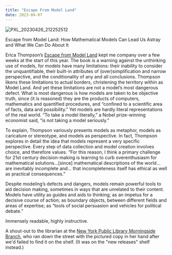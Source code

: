 ```yaml
---
title: "Escape From Model Land"
date: 2023-04-07
---
```

![PXL_20230426_212252512](https://user-images.githubusercontent.com/112728848/236265220-a7676d54-bdb4-4ca7-bc4a-e64f18c77464.jpg)

Escape from Model Land: How Mathematical Models Can Lead Us Astray and What We Can Do About It

<p>Erica Thompson’s <a href="https://www.ericathompson.co.uk/books/">Escape from Model Land</a> kept me company over a few weeks at the start of this year. The book is a warning against the unthinking use of models, for models have many limitations: their inability to consider the unquantifiable, their built-in attributes of (over)simplification and narrow perspective, and the conditionality of any and all conclusions. Thompson likens these limitations to actual borders, christening the territory within as Model Land. And yet these limitations are not a model’s most dangerous defect. What is most dangerous is how models are taken to be objective truth, since (it is reasoned) they are the products of computers, mathematics and quantified procedures, and “confined to a scientific area of facts, data and possibility.” Yet models are hardly literal representations of the real world. “To take a model literally,” a Nobel prize-winning economist said, “is not taking a model seriously.”</p>
<p>To explain, Thompson variously presents models as metaphor, models as caricature or stereotype, and models as perspective. In fact, Thompson explores in detail the idea that models represent a very specific perspective. Every step of data collection and model creation involves choice, and therefore values. “For this reason, I think a primary challenge for 21st century decision-making is learning to curb overenthusiasm for mathematical solutions…[since] mathematical descriptions of the world… are inevitably incomplete and… that incompleteness itself has ethical as well as practical consequences.”</p>
<p>Despite modeling’s defects and dangers, models remain powerful tools to aid decision making, sometimes in ways that are unrelated to their content. Models have utility as guides and aids to thinking; as an impetus for a decisive course of action; as boundary objects, between different fields and areas of expertise; as “tools of social persuasion and vehicles for political debate.”<p>
<p>Immensely readable, highly instructive.</p>
<p>A shout-out to the librarian at the <a href="https://www.nypl.org/locations/morningside-heights">New York Public Library Morningside Branch</a>, who ran down the street with the pictured copy in her hand after we'd failed to find it on the shelf. (It was on the "new releases" shelf instead.)</p>
